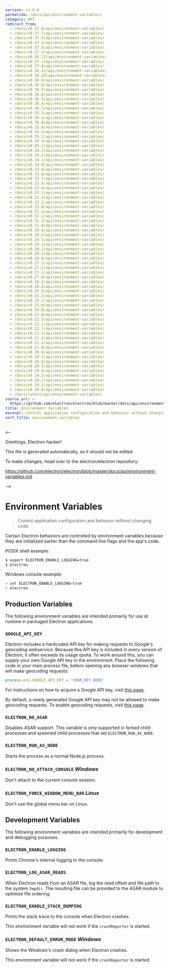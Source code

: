 ```yaml
---
version: v1.6.0
permalink: /docs/api/environment-variables/
category: API
redirect_from:
  - /docs/v0.37.8/api/environment-variables/
  - /docs/v0.37.7/api/environment-variables/
  - /docs/v0.37.6/api/environment-variables/
  - /docs/v0.37.5/api/environment-variables/
  - /docs/v0.37.4/api/environment-variables/
  - /docs/v0.37.3/api/environment-variables/
  - /docs/v0.36.12/api/environment-variables/
  - /docs/v0.37.1/api/environment-variables/
  - /docs/v0.37.0/api/environment-variables/
  - /docs/v0.36.11/api/environment-variables/
  - /docs/v0.36.10/api/environment-variables/
  - /docs/v0.36.9/api/environment-variables/
  - /docs/v0.36.8/api/environment-variables/
  - /docs/v0.36.7/api/environment-variables/
  - /docs/v0.36.6/api/environment-variables/
  - /docs/v0.36.5/api/environment-variables/
  - /docs/v0.36.4/api/environment-variables/
  - /docs/v0.36.3/api/environment-variables/
  - /docs/v0.35.5/api/environment-variables/
  - /docs/v0.36.2/api/environment-variables/
  - /docs/v0.36.0/api/environment-variables/
  - /docs/v0.35.4/api/environment-variables/
  - /docs/v0.35.3/api/environment-variables/
  - /docs/v0.35.2/api/environment-variables/
  - /docs/v0.34.4/api/environment-variables/
  - /docs/v0.35.1/api/environment-variables/
  - /docs/v0.34.3/api/environment-variables/
  - /docs/v0.34.2/api/environment-variables/
  - /docs/v0.34.1/api/environment-variables/
  - /docs/v0.34.0/api/environment-variables/
  - /docs/v0.33.9/api/environment-variables/
  - /docs/v0.33.8/api/environment-variables/
  - /docs/v0.33.7/api/environment-variables/
  - /docs/v0.33.6/api/environment-variables/
  - /docs/v0.33.4/api/environment-variables/
  - /docs/v0.33.3/api/environment-variables/
  - /docs/v0.33.2/api/environment-variables/
  - /docs/v0.33.1/api/environment-variables/
  - /docs/v0.33.0/api/environment-variables/
  - /docs/v0.32.3/api/environment-variables/
  - /docs/v0.32.2/api/environment-variables/
  - /docs/v0.31.2/api/environment-variables/
  - /docs/v0.31.0/api/environment-variables/
  - /docs/v0.30.4/api/environment-variables/
  - /docs/v0.29.2/api/environment-variables/
  - /docs/v0.29.1/api/environment-variables/
  - /docs/v0.28.3/api/environment-variables/
  - /docs/v0.28.2/api/environment-variables/
  - /docs/v0.28.1/api/environment-variables/
  - /docs/v0.28.0/api/environment-variables/
  - /docs/v0.27.3/api/environment-variables/
  - /docs/v0.27.2/api/environment-variables/
  - /docs/v0.27.1/api/environment-variables/
  - /docs/v0.27.0/api/environment-variables/
  - /docs/v0.26.1/api/environment-variables/
  - /docs/v0.26.0/api/environment-variables/
  - /docs/v0.25.3/api/environment-variables/
  - /docs/v0.25.2/api/environment-variables/
  - /docs/v0.25.1/api/environment-variables/
  - /docs/v0.25.0/api/environment-variables/
  - /docs/v0.24.0/api/environment-variables/
  - /docs/v0.23.0/api/environment-variables/
  - /docs/v0.22.3/api/environment-variables/
  - /docs/v0.22.2/api/environment-variables/
  - /docs/v0.22.1/api/environment-variables/
  - /docs/v0.21.3/api/environment-variables/
  - /docs/v0.21.2/api/environment-variables/
  - /docs/v0.21.1/api/environment-variables/
  - /docs/v0.21.0/api/environment-variables/
  - /docs/v0.20.8/api/environment-variables/
  - /docs/v0.20.7/api/environment-variables/
  - /docs/v0.20.6/api/environment-variables/
  - /docs/v0.20.5/api/environment-variables/
  - /docs/v0.20.4/api/environment-variables/
  - /docs/v0.20.3/api/environment-variables/
  - /docs/v0.20.2/api/environment-variables/
  - /docs/v0.20.1/api/environment-variables/
  - /docs/v0.20.0/api/environment-variables/
  - /docs/latest/api/environment-variables/
source_url: >-
  https://github.com/electron/electron/blob/master/docs/api/environment-variables.md
title: Environment Variables
excerpt: Control application configuration and behavior without changing code.
sort_title: environment-variables
---
```



<--

Greetings, Electron hacker!

This file is generated automatically, so it should not be edited.

To make changes, head over to the electron/electron repository:

https://github.com/electron/electron/blob/master/docs/api/environment-variables.md

-->

# Environment Variables

> Control application configuration and behavior without changing code.

Certain Electron behaviors are controlled by environment variables because they are initialized earlier than the command line flags and the app's code.

POSIX shell example:

```bash
$ export ELECTRON_ENABLE_LOGGING=true
$ electron
```

Windows console example:

```powershell
> set ELECTRON_ENABLE_LOGGING=true
> electron
```

## Production Variables

The following environment variables are intended primarily for use at runtime in packaged Electron applications.

### `GOOGLE_API_KEY`

Electron includes a hardcoded API key for making requests to Google's geocoding webservice. Because this API key is included in every version of Electron, it often exceeds its usage quota. To work around this, you can supply your own Google API key in the environment. Place the following code in your main process file, before opening any browser windows that will make geocoding requests:

```javascript
process.env.GOOGLE_API_KEY = 'YOUR_KEY_HERE'
```

For instructions on how to acquire a Google API key, visit [this page](https://www.chromium.org/developers/how-tos/api-keys).

By default, a newly generated Google API key may not be allowed to make geocoding requests. To enable geocoding requests, visit [this page](https://console.developers.google.com/apis/api/geolocation/overview).

### `ELECTRON_NO_ASAR`

Disables ASAR support. This variable is only supported in forked child processes and spawned child processes that set `ELECTRON_RUN_AS_NODE`.

### `ELECTRON_RUN_AS_NODE`

Starts the process as a normal Node.js process.

### `ELECTRON_NO_ATTACH_CONSOLE` _Windows_

Don't attach to the current console session.

### `ELECTRON_FORCE_WINDOW_MENU_BAR` _Linux_

Don't use the global menu bar on Linux.

## Development Variables

The following environment variables are intended primarily for development and debugging purposes.

### `ELECTRON_ENABLE_LOGGING`

Prints Chrome's internal logging to the console.

### `ELECTRON_LOG_ASAR_READS`

When Electron reads from an ASAR file, log the read offset and file path to the system `tmpdir`. The resulting file can be provided to the ASAR module to optimize file ordering.

### `ELECTRON_ENABLE_STACK_DUMPING`

Prints the stack trace to the console when Electron crashes.

This environment variable will not work if the `crashReporter` is started.

### `ELECTRON_DEFAULT_ERROR_MODE` _Windows_

Shows the Windows's crash dialog when Electron crashes.

This environment variable will not work if the `crashReporter` is started.
